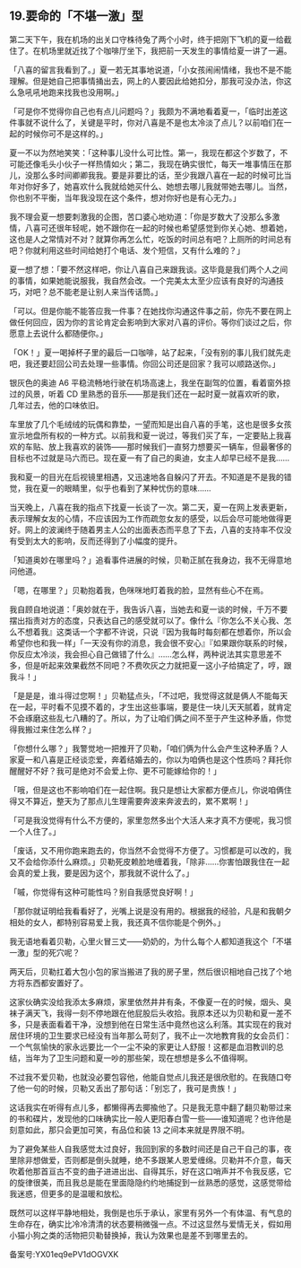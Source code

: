 ## 19.要命的「不堪一激」型
第二天下午，我在机场的出关口守株待兔了两个小时，终于把刚下飞机的夏一给截住了。在机场里就近找了个咖啡厅坐下，我把前一天发生的事情给夏一讲了一遍。


「八喜的留言我看到了。」夏一若无其事地说道，「小女孩闹闹情绪，我也不是不能理解。但是她自己把事情捅出去，网上的人要因此给她扣分，那我可没办法，你这么急吼吼地跑来找我也没用啊。」


「可是你不觉得你自己也有点儿问题吗？」我颇为不满地看着夏一，「临时出差这件事就不说什么了，关键是平时，你对八喜是不是也太冷淡了点儿？以前咱们在一起的时候你可不是这样的。」


夏一不以为然地笑笑：「这种事儿没什么可比性。第一，我现在都这个岁数了，不可能还像毛头小伙子一样热情如火；第二，我现在确实很忙，每天一堆事情压在那儿，没那么多时间卿卿我我。要是非要比的话，至少我跟八喜在一起的时候可比当年对你好多了，她喜欢什么我就给她买什么、她想去哪儿我就带她去哪儿。当然，你也别不平衡，当年我没现在这个条件，想对你好也是有心无力。」


我不理会夏一想要刺激我的企图，苦口婆心地劝道：「你是岁数大了没那么多激情，八喜可还很年轻呢，她不跟你在一起的时候也希望感觉到你关心她、想着她，这也是人之常情对不对？就算你再怎么忙，吃饭的时间总有吧？上厕所的时间总有吧？你就利用这些时间给她打个电话、发个短信，又有什么难的？」


夏一想了想：「要不然这样吧，你让八喜自己来跟我谈。这毕竟是我们两个人之间的事情，如果她能说服我，我自然会改。一个完美太太至少应该有良好的沟通技巧，对吧？总不能老是让别人来当传话筒。」


「可以。但是你能不能答应我一件事？在她找你沟通这件事之前，你先不要在网上做任何回应，因为你的言论肯定会影响到大家对八喜的评价。等你们谈过之后，你愿意上去说什么都随便你。」


「OK！」夏一喝掉杯子里的最后一口咖啡，站了起来，「没有别的事儿我们就先走吧，我还要赶回公司去处理一些事情。你回公司还是回家？我可以顺路送你。」


银灰色的奥迪 A6 平稳流畅地行驶在机场高速上，我坐在副驾的位置，看着窗外掠过的风景，听着 CD 里熟悉的音乐——那是我们还在一起时夏一就喜欢听的歌，几年过去，他的口味依旧。


车里放了几个毛绒绒的玩偶和靠垫，一望而知是出自八喜的手笔，这也是很多女孩宣示地盘所有权的一种方式。以前我和夏一说过，等我们买了车，一定要贴上我喜欢的车贴、放上我喜欢的装饰——那时候我们一直努力想要买一辆车，但最奢侈的目标也不过就是马六而已。现在夏一有了自己的奥迪，女主人却早已经不是我……


我和夏一的目光在后视镜里相遇，又迅速地各自躲闪了开去。不知道是不是我的错觉，我在夏一的眼睛里，似乎也看到了某种忧伤的意味……


当天晚上，八喜在我的指点下找夏一长谈了一次。第二天，夏一在网上发表更新，表示理解女友的心情，不应该因为工作而疏忽女友的感受，以后会尽可能地做得更好。网上的波澜终于随着男主人公的出面表态而平息了下去，八喜的支持率不仅没有受到太大的影响，反而还得到了小幅度的提升。


「知道奥妙在哪里吗？」追看事件进展的时候，贝勒正腻在我身边，我不无得意地问他道。


「嗯，在哪里？」贝勒抱着我，色咪咪地盯着我的脸，显然有些心不在焉。


我自顾自地说道：「奥妙就在于，我告诉八喜，当她去和夏一谈的时候，千万不要摆出指责对方的态度，只表达自己的感受就可以了。像什么『你怎么不关心我、怎么不想着我』这类话一个字都不许说，只说『因为我每时每刻都在想着你，所以会希望你也和我一样」「一天没有你的消息，我会很不安心』『如果跟你联系的时候，你反应太冷淡，我会担心自己做错了什么』……怎么样，两种说法其实意思差不多，但是听起来效果截然不同吧？不费吹灰之力就把夏一这小子给搞定了，哼，跟我斗！」


「是是是，谁斗得过您啊！」贝勒猛点头，「不过吧，我觉得这就是俩人不能每天在一起，平时看不见摸不着的，才生出这些事端，要是住一块儿天天腻着，就肯定不会琢磨这些乱七八糟的了。所以，为了让咱们俩之间不至于产生这种矛盾，你觉得我搬过来住怎么样？」


「你想什么哪？」我警觉地一把推开了贝勒，「咱们俩为什么会产生这种矛盾？人家夏一和八喜是正经谈恋爱，奔着结婚去的，你以为咱俩也是这个性质吗？拜托你醒醒好不好？我可是绝对不会爱上你、更不可能嫁给你的！」


「哦，但是这也不影响咱们在一起住啊。我只是想让大家都方便点儿，你说咱俩住得又不算近，整天为了那点儿生理需要奔波来奔波去的，累不累啊！」


「可是我没觉得有什么不方便的，家里忽然多出个大活人来才真不方便呢，我习惯一个人住了。」


「废话，又不用你跑来跑去的，你当然不会觉得不方便了。习惯都是可以改的，我又不会给你添什么麻烦。」贝勒死皮赖脸地缠着我，「除非……你害怕跟我住在一起会真的爱上我，要是因为这个，那我就不说什么了。」


「嘁，你觉得有这种可能性吗？别自我感觉良好啊！」


「那你就证明给我看看好了，光嘴上说是没有用的。根据我的经验，凡是和我朝夕相处的女人，都特别容易爱上我，我还真不信你能是个例外。」


我无语地看着贝勒，心里火冒三丈——奶奶的，为什么每个人都知道我这个「不堪一激」型的死穴呢？


两天后，贝勒扛着大包小包的家当搬进了我的房子里，然后很识相地自己找了个地方将东西都安置好了。


这家伙确实没给我添太多麻烦，家里依然井井有条，不像夏一在的时候，烟头、臭袜子满天飞，我得一刻不停地跟在他屁股后头收拾。我原本还以为贝勒和夏一差不多，只是表面看着干净，没想到他在日常生活中竟然也这么利落。其实现在的我对居住环境的卫生要求已经没有当年那么苛刻了，我不止一次地教育我的女会员们：一个气氛愉快的家永远要比一个一尘不染的家更让人舒服！这都是血泪教训的总结，当年为了卫生问题和夏一吵的那些架，现在想想是多么不值得啊。


不过我不爱贝勒，也就没必要包容他，他能自觉点儿我还是很欣慰的。在我随口夸了他一句的时候，贝勒又丢出了那句话：「别忘了，我可是贵族！」


这话我实在听得有点儿多，都懒得再去揶揄他了。只是我无意中翻了翻贝勒带过来的书和碟片，发现他的口味确实比一般人更阳春白雪一些——谁知道呢？也许他是刻意如此，那只会更加可笑，有品位和装 13 之间本来就是界限不明。


为了避免某些人自我感觉太过良好，我回到家的多数时间还是自己干自己的事，夜里除非想做爱，否则都是倒头就睡，绝不多跟某人恩爱缠绵。贝勒并不介意，每天吹着他那首亘古不变的曲子进进出出、自得其乐，好在这口哨声并不令我反感，它的旋律很美，而且我总是能在里面隐隐约约地捕捉到一丝熟悉的感觉，这感觉带给我迷惑，但更多的是温暖和放松。


既然可以这样平静地相处，我倒是也乐于承认，家里有另外一个有体温、有气息的生命存在，确实比冷冷清清的状态要稍微强一点。不过这显然与爱情无关，假如用小猫小狗之类的活物把贝勒替换掉，我认为效果也是差不到哪里去的。


备案号:YX01eq9ePV1dOGVXK

